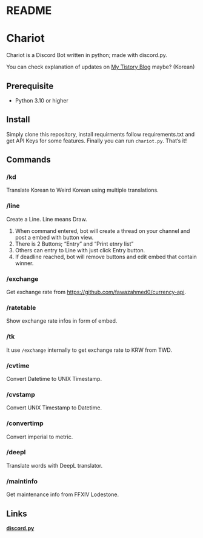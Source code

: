 # README

# Chariot

Chariot is a Discord Bot written in python; made with discord.py.

You can check explanation of updates on [My Tistory Blog](https://u-bvm.tistory.com/) maybe? (Korean)

## Prerequisite

- Python 3.10 or higher

## Install

Simply clone this repository, install requirments follow requirements.txt and get API Keys for some features.
Finally you can run `chariot.py`. That’s it!

## Commands

### /kd

Translate Korean to Weird Korean using multiple translations.

### /line

Create a Line. Line means Draw.

1. When command entered, bot will create a thread on your channel and post a embed with button view.
2. There is 2 Buttons; “Entry” and “Print etnry list”
3. Others can entry to Line with just click Entry button.
4. If deadline reached, bot will remove buttons and edit embed that contain winner.

### /exchange

Get exchange rate from https://github.com/fawazahmed0/currency-api.

### /ratetable

Show exchange rate infos in form of embed. 

### /tk

It use `/exchange` internally to get exchange rate to KRW from TWD.

### /cvtime

Convert Datetime to UNIX Timestamp.

### /cvstamp

Convert UNIX Timestamp to Datetime.

### /convertimp

Convert imperial to metric.

### /deepl

Translate words with DeepL translator.

### /maintinfo

Get maintenance info from FFXIV Lodestone.

## Links

**[discord.py](https://github.com/Rapptz/discord.py)**
